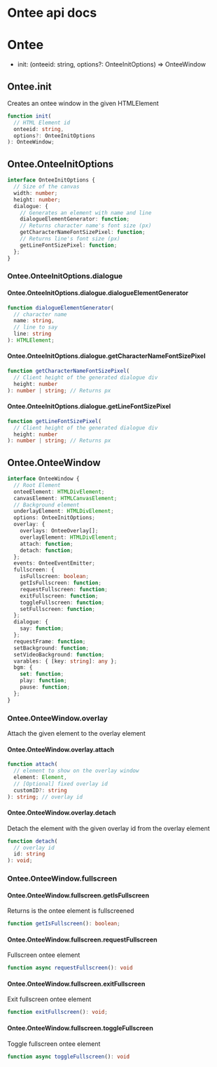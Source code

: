 # Ontee api docs

# Ontee

- init: (onteeid: string, options?: OnteeInitOptions) => OnteeWindow

## Ontee.init

Creates an ontee window in the given HTMLElement

```ts
function init(
  // HTML Element id
  onteeid: string,
  options?: OnteeInitOptions
): OnteeWindow;
```

## Ontee.OnteeInitOptions

```ts
interface OnteeInitOptions {
  // Size of the canvas
  width: number;
  height: number;
  dialogue: {
    // Generates an element with name and line
    dialogueElementGenerator: function;
    // Returns character name's font size (px)
    getCharacterNameFontSizePixel: function;
    // Returns line's font size (px)
    getLineFontSizePixel: function;
  };
}
```

### Ontee.OnteeInitOptions.dialogue

#### Ontee.OnteeInitOptions.dialogue.dialogueElementGenerator

```ts
function dialogueElementGenerator(
  // character name
  name: string,
  // line to say
  line: string
): HTMLElement;
```

#### Ontee.OnteeInitOptions.dialogue.getCharacterNameFontSizePixel

```ts
function getCharacterNameFontSizePixel(
  // Client height of the generated dialogue div
  height: number
): number | string; // Returns px
```

#### Ontee.OnteeInitOptions.dialogue.getLineFontSizePixel

```ts
function getLineFontSizePixel(
  // Client height of the generated dialogue div
  height: number
): number | string; // Returns px
```

## Ontee.OnteeWindow

```ts
interface OnteeWindow {
  // Root Element
  onteeElement: HTMLDivElement;
  canvasElement: HTMLCanvasElement;
  // Background element
  underlayElement: HTMLDivElement;
  options: OnteeInitOptions;
  overlay: {
    overlays: OnteeOverlay[];
    overlayElement: HTMLDivElement;
    attach: function;
    detach: function;
  };
  events: OnteeEventEmitter;
  fullscreen: {
    isFullscreen: boolean;
    getIsFullscreen: function;
    requestFullscreen: function;
    exitFullscreen: function;
    toggleFullscreen: function;
    setFullscreen: function;
  };
  dialogue: {
    say: function;
  };
  requestFrame: function;
  setBackground: function;
  setVideoBackground: function;
  varables: { [key: string]: any };
  bgm: {
    set: function;
    play: function;
    pause: function;
  };
}
```

### Ontee.OnteeWindow.overlay

Attach the given element to the overlay element

#### Ontee.OnteeWindow.overlay.attach

```ts
function attach(
  // element to show on the overlay window
  element: Element,
  // [Optional] fixed overlay id
  customID?: string
): string; // overlay id
```

#### Ontee.OnteeWindow.overlay.detach

Detach the element with the given overlay id from the overlay element

```ts
function detach(
  // overlay id
  id: string
): void;
```

### Ontee.OnteeWindow.fullscreen

#### Ontee.OnteeWindow.fullscreen.getIsFullscreen

Returns is the ontee element is fullscreened

```ts
function getIsFullscreen(): boolean;
```

#### Ontee.OnteeWindow.fullscreen.requestFullscreen

Fullscreen ontee element

```ts
function async requestFullscreen(): void
```

#### Ontee.OnteeWindow.fullscreen.exitFullscreen

Exit fullscreen ontee element

```ts
function exitFullscreen(): void;
```

#### Ontee.OnteeWindow.fullscreen.toggleFullscreen

Toggle fullscreen ontee element

```ts
function async toggleFullscreen(): void
```
